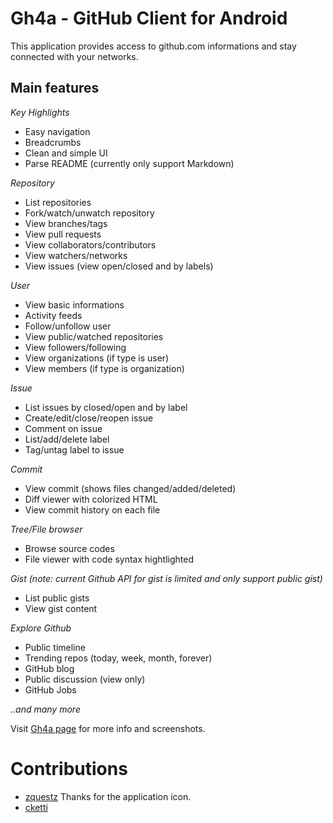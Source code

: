 Gh4a - GitHub Client for Android
================================
This application provides access to github.com informations and stay connected with your networks.

Main features
-------------
*Key Highlights*

* Easy navigation
* Breadcrumbs
* Clean and simple UI
* Parse README (currently only support Markdown)

*Repository*

* List repositories
* Fork/watch/unwatch repository
* View branches/tags
* View pull requests
* View collaborators/contributors
* View watchers/networks
* View issues (view open/closed and by labels)

*User*

* View basic informations
* Activity feeds
* Follow/unfollow user
* View public/watched repositories
* View followers/following
* View organizations (if type is user)
* View members (if type is organization)

*Issue*

* List issues by closed/open and by label
* Create/edit/close/reopen issue
* Comment on issue
* List/add/delete label
* Tag/untag label to issue

*Commit*

* View commit (shows files changed/added/deleted)
* Diff viewer with colorized HTML
* View commit history on each file

*Tree/File browser*

* Browse source codes
* File viewer with code syntax hightlighted

*Gist (note: current Github API for gist is limited and only support public gist)*

* List public gists
* View gist content

*Explore Github*

* Public timeline
* Trending repos (today, week, month, forever)
* GitHub blog
* Public discussion (view only)
* GitHub Jobs

<i>..and many more</i>

Visit [Gh4a page](http://slapperwan.github.com/gh4a/) for more info and screenshots.

Contributions
=============

* [zquestz](https://github.com/zquestz)  Thanks for the application icon.
* [cketti](https://github.com/cketti)
